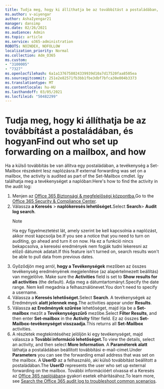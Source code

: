 ```yaml
---
title: Tudja meg, hogy ki állíthatja be az továbbítást a postaládában, és hogyan
ms.author: v-aiyengar
author: AshaIyengar21
manager: dansimp
ms.date: 02/26/2021
ms.audience: Admin
ms.topic: article
ms.service: o365-administration
ROBOTS: NOINDEX, NOFOLLOW
localization_priority: Normal
ms.collection: Adm_O365
ms.custom:
- "3100005"
- "7327"
ms.openlocfilehash: 6a1a1376758024339939d10a7d17520faa8505ea
ms.sourcegitcommit: 251e2e82571fb3bb1fbe3dbf7bfca30e004b3373
ms.translationtype: MT
ms.contentlocale: hu-HU
ms.lasthandoff: 03/05/2021
ms.locfileid: "50482299"
---
```

# <a name="find-out-who-set-up-forwarding-on-a-mailbox-and-how"></a><span data-ttu-id="c980c-102">Tudja meg, hogy ki állíthatja be az továbbítást a postaládában, és hogyan</span><span class="sxs-lookup"><span data-stu-id="c980c-102">Find out who set up forwarding on a mailbox, and how</span></span>

<span data-ttu-id="c980c-103">Ha a külső továbbítás be van állítva egy postaládában, a tevékenység a Set-Mailbox részeként lesz naplózásra.</span><span class="sxs-lookup"><span data-stu-id="c980c-103">If external forwarding was set on a mailbox, the activity is audited as part of the Set-Mailbox cmdlet.</span></span> <span data-ttu-id="c980c-104">Így találhatja meg a tevékenységet a naplóban:</span><span class="sxs-lookup"><span data-stu-id="c980c-104">Here's how to find the activity in the audit log:</span></span>

1. <span data-ttu-id="c980c-105">Menjen az [Office 365 Biztonsági & megfelelőségi központba.](https://go.microsoft.com/fwlink/p/?linkid=2077143)</span><span class="sxs-lookup"><span data-stu-id="c980c-105">Go to the [Office 365 Security & Compliance Center](https://go.microsoft.com/fwlink/p/?linkid=2077143).</span></span>
1. <span data-ttu-id="c980c-106">Válassza **a Keresés** >  **naplókeresés lehetőséget.**</span><span class="sxs-lookup"><span data-stu-id="c980c-106">Select **Search**> **Audit log search**.</span></span>
    > [!NOTE]
    > <span data-ttu-id="c980c-107">Ha egy figyelmeztetést lát, amely szerint be kell kapcsolnia a naplózást, akkor most kapcsolja be.</span><span class="sxs-lookup"><span data-stu-id="c980c-107">If you see a notice that you need to turn on auditing, go ahead and turn it on now.</span></span> <span data-ttu-id="c980c-108">Ha ez a funkció nincs bekapcsolva, a keresési eredmények nem fogják tudni lekeresni az előző dátumok adatait.</span><span class="sxs-lookup"><span data-stu-id="c980c-108">If this feature isn't turned on, search results won't be able to pull data from previous dates.</span></span>
1. <span data-ttu-id="c980c-109">Győződjön meg arról, **hogy a Tevékenységek** mezőben az összes tevékenység eredményének megjelenítése (az alapértelmezett beállítás) van megjelölve. </span><span class="sxs-lookup"><span data-stu-id="c980c-109">Make sure the **Activities** field is set to **Show results for all activities** (the default).</span></span> <span data-ttu-id="c980c-110">Adja meg a dátumtartományt.</span><span class="sxs-lookup"><span data-stu-id="c980c-110">Specify the date range.</span></span> <span data-ttu-id="c980c-111">Nem kell megadnia a felhasználónevet.</span><span class="sxs-lookup"><span data-stu-id="c980c-111">You don't need to specify a username.</span></span>
1. <span data-ttu-id="c980c-112">Válassza a **Keresés lehetőséget.**</span><span class="sxs-lookup"><span data-stu-id="c980c-112">Select **Search**.</span></span> <span data-ttu-id="c980c-113">A tevékenységek az Eredmények **alatt jelennek meg.**</span><span class="sxs-lookup"><span data-stu-id="c980c-113">The activities appear under **Results**.</span></span>
1. <span data-ttu-id="c980c-114">Válassza **az Eredmények szűrése** lehetőséget, majd írja be a **Set-mailbox** mezőt a **Tevékenységszűrő** mezőbe.</span><span class="sxs-lookup"><span data-stu-id="c980c-114">Select **Filter Results**, and then enter **Set-mailbox** in the **Activity** filter field.</span></span> <span data-ttu-id="c980c-115">Ez az összes **Set-Mailbox-tevékenységet visszaadja.**</span><span class="sxs-lookup"><span data-stu-id="c980c-115">This returns all **Set-Mailbox** activities.</span></span>
1. <span data-ttu-id="c980c-116">A részletek megtekintéséhez jelöljön ki egy tevékenységet, majd válassza a **További információ lehetőséget.**</span><span class="sxs-lookup"><span data-stu-id="c980c-116">To view the details, select an activity, and then select **More Information**.</span></span> <span data-ttu-id="c980c-117">A **Paraméterek alatt** láthatja a postaládában beállított továbbítási e-mail-címet.</span><span class="sxs-lookup"><span data-stu-id="c980c-117">Under **Parameters** you can see the forwarding email address that was set on the mailbox.</span></span> <span data-ttu-id="c980c-118">A **UserID** az a felhasználó, aki külső továbbítást beállított a postaládában.</span><span class="sxs-lookup"><span data-stu-id="c980c-118">The **UserID** represents the user who set up external forwarding on the mailbox.</span></span>
<span data-ttu-id="c980c-119">További információért olvassa el a Keresés az [Office 365 naplójában](https://go.microsoft.com/fwlink/?linkid=2103944)a gyakori esetek elhárításához.</span><span class="sxs-lookup"><span data-stu-id="c980c-119">To learn more, see [Search the Office 365 audit log to troubleshoot common scenarios](https://go.microsoft.com/fwlink/?linkid=2103944).</span></span>